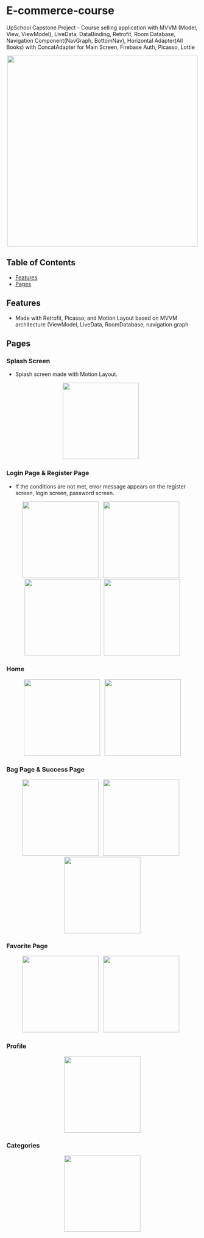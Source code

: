 # E-commerce-course
UpSchool Capstone Project - Course selling application with MVVM (Model, View, ViewModel), LiveData, DataBinding, Retrofit, Room Database, Navigation Component(NavGraph, BottomNav),  Horizontal Adapter(All Books) with ConcatAdapter for Main Screen, Firebase Auth, Picasso, Lottie

<p align="center"><img src="/screenshots/header.png" width="500"></p>


## Table of Contents
- [Features](#features)
- [Pages](#pages)

## Features

- Made with Retrofit, Picasso,  and Motion Layout based on MVVM architecture (ViewModel, LiveData, RoomDatabase, navigation graph


## Pages

### Splash Screen
- Splash screen made with Motion Layout.

<p align="center"><img src="https://user-images.githubusercontent.com/48855691/176012095-5261172e-44e1-4766-896d-b7646d5fee32.gif" width="200">&nbsp;&nbsp;</p>

### Login Page & Register Page
- If the conditions are not met, error message appears on the register screen, login screen, password screen.

<p align="center"><img src="https://user-images.githubusercontent.com/48855691/176012507-1974c12a-283e-4008-82b0-1c815751a524.png" width="200">
&nbsp;&nbsp;<img src="https://user-images.githubusercontent.com/48855691/176012511-2c1d3c73-7fd3-4ccb-b0c9-74c0225c6514.png" width="200">&nbsp;&nbsp;
<img src="https://user-images.githubusercontent.com/48855691/176012515-28ab6f77-f9a1-453a-bf24-d9976c53eaa4.png" width="200">&nbsp;&nbsp;<img src="https://user-images.githubusercontent.com/48855691/176012520-cfa5f099-6469-4d53-8cac-c8bcd09c41bb.png" width="200"></p>

### Home

<p align="center"><img src="https://user-images.githubusercontent.com/48855691/176013305-5da7d8b0-17f0-459c-bd02-6241fb522d9d.png" width="200">&nbsp;&nbsp;
<img src="https://user-images.githubusercontent.com/48855691/176013838-d0678fea-d230-4ce9-89fd-56722e3a8bf4.png" width="200">

### Bag Page & Success Page 
<p align="center">
<img src="https://user-images.githubusercontent.com/48855691/176013846-55e6a7a0-3dc1-4d45-bfe8-8906f59ede0a.png" width="200">&nbsp;&nbsp;
<img src="https://user-images.githubusercontent.com/48855691/176013850-00c5f0ae-ef4b-427d-a23c-ee6f1bb50dba.png" width="200">&nbsp;&nbsp;
<img src="https://user-images.githubusercontent.com/48855691/176013853-4ef7dad3-2adf-4730-a1d0-e148ae759715.png" width="200">

### Favorite Page

<p align="center"><img src="https://user-images.githubusercontent.com/48855691/176014611-1e9ec978-0f6b-4670-89d2-0278378e64db.png" width="200">&nbsp;&nbsp;
<img src="https://user-images.githubusercontent.com/48855691/176014624-33dc08b4-92e6-43c9-a46b-ffb8ec3f6f94.png" width="200">&nbsp;&nbsp;


### Profile

<p align="center"><img src="https://user-images.githubusercontent.com/48855691/176014877-e2c7dd10-e6f0-4d21-915b-698ff03e458a.png"  width="200">

### Categories

<p align="center"><img src="https://user-images.githubusercontent.com/48855691/176015028-fd5b1222-c420-4a27-b643-c0e47f3bc462.png" width="200">
